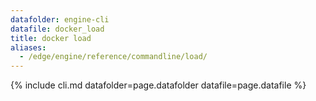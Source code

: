 ```yaml
---
datafolder: engine-cli
datafile: docker_load
title: docker load
aliases:
  - /edge/engine/reference/commandline/load/
---
```

<!--
This page is automatically generated from Docker's source code. If you want to
suggest a change to the text that appears here, open a ticket or pull request
in the source repository on GitHub:

https://github.com/docker/cli
-->
{% include cli.md datafolder=page.datafolder datafile=page.datafile %}
